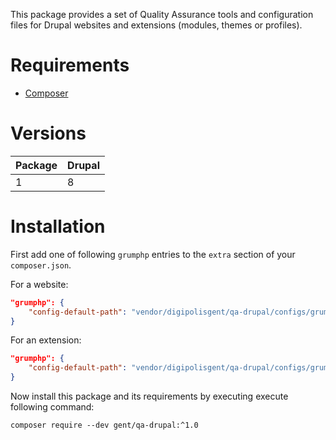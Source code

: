 This package provides a set of Quality Assurance tools and configuration files for
Drupal websites and extensions (modules, themes or profiles).


# Requirements

* [Composer](https://getcomposer.org)


# Versions

| Package | Drupal |
| ------- | ------ |
| 1       | 8      |


# Installation

First add one of following `grumphp` entries to the `extra` section of your `composer.json`.

For a website:

```json
"grumphp": {
    "config-default-path": "vendor/digipolisgent/qa-drupal/configs/grumphp-site.yml"
}
```

For an extension:

```json
"grumphp": {
    "config-default-path": "vendor/digipolisgent/qa-drupal/configs/grumphp-extension.yml"
}
```

Now install this package and its requirements by executing execute following command:
<pre><code>composer require --dev gent/qa-drupal:^1.0</code></pre>
